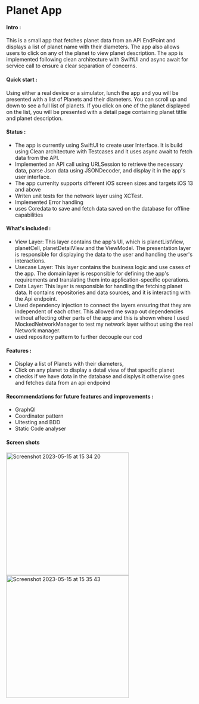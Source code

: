 # Planet App


#### Intro :
This is a small app that fetches planet data from an API EndPoint and displays a list of planet name with their diameters. 
The app also allows users to click on any of the planet to view planet description. 
The app is implemented following clean architecture with SwiftUI and async await for service call to ensure a clear separation of concerns.

#### Quick start :
Using either a real device or a simulator, lunch the app and you will be presented with a list of Planets and their diameters. 
You can scroll up and down to see a full list of planets. If you click on one of the planet displayed on the list, 
you will be presented with a detail page containing planet tittle and planet description.

#### Status :
- The app is currently using SwiftUI to create user Interface. It is build using Clean architecture with Testcases and it uses async await to fetch data from the API.
- Implemented an API call using URLSession to retrieve the necessary data, parse Json data using JSONDecoder, and display it in the app's user interface.
- The app currenlty supports different iOS screen sizes and targets iOS 13 and above
- Writen unit tests for the network layer using XCTest.
- Implemented Error handling
- uses Coredata to save and  fetch data saved on the database for offline capabilities

#### What's included :
- View Layer: This layer contains the app's UI, which is planetListView, planetCell, planetDetailView and the ViewModel. The presentation layer is
responsible for displaying the data to the user and handling the user's interactions.
- Usecase Layer: This layer contains the business logic and use cases of the app. The domain layer is responsible for defining the app's requirements and translating them into application-specific operations.
- Data Layer: This layer is responsible for handling the fetching planet data. It contains repositories and data sources, and it is interacting with the Api endpoint.
- Used dependency injection to connect the layers ensuring that they are independent of each other. This allowed me swap out dependencies without affecting other parts of the app and this is shown where I used MockedNetworkManager to test my network layer without using the real Network manager.
- used repository pattern to further decouple our cod

#### Features :
- Display a list of Planets with their diameters,
- Click on any planet to display a detail view of that specific planet
- checks if we have dota in the database and displys it otherwise goes and fetches data from an api endpoind

#### Recommendations for future features and improvements :
 - GraphQl
 - Coordinator pattern
 - UItesting and BDD
 - Static Code analyser

#### Screen shots
<img width="329" alt="Screenshot 2023-05-15 at 15 34 20" src="https://github.com/yvesduke/PlanetApp/assets/8191486/157a96cf-5cdc-44f4-ad14-9641083ec0a0">

<img width="329" alt="Screenshot 2023-05-15 at 15 35 43" src="https://github.com/yvesduke/PlanetApp/assets/8191486/3db3c830-87f8-4ad3-9b46-9cbc9ba5e012">



